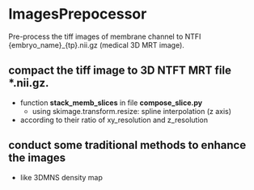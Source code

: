 # ImagesPrepocessor
Pre-process the tiff images of membrane channel to NTFI {embryo_name}_{tp}.nii.gz (medical 3D MRT image).

## compact the tiff image to 3D NTFT MRT file *.nii.gz.
* function **stack_memb_slices** in file **compose_slice.py**
    * using skimage.transform.resize: spline interpolation (z axis)
* according to their ratio of xy_resolution and z_resolution 


## conduct some traditional methods to enhance the images
* like 3DMNS density map
